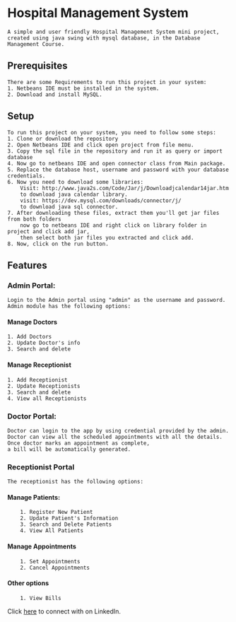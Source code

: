 
# Hospital Management System


    A simple and user friendly Hospital Management System mini project, created using java swing with mysql database, in the Database Management Course.


Prerequisites
------------

    There are some Requirements to run this project in your system:
    1. Netbeans IDE must be installed in the system.
    2. Download and install MySQL.

Setup
------------

    To run this project on your system, you need to follow some steps:
    1. Clone or download the repository
    2. Open Netbeans IDE and click open project from file menu.
    3. Copy the sql file in the repository and run it as query or import database
    4. Now go to netbeans IDE and open connector class from Main package.
    5. Replace the database host, username and password with your database credentials.
    6. Now you need to download some libraries: 
        Visit: http://www.java2s.com/Code/Jar/j/Downloadjcalendar14jar.htm
        to download java calendar library.
        visit: https://dev.mysql.com/downloads/connector/j/
        to download java sql connector.
    7. After downloading these files, extract them you'll get jar files from both folders
        now go to netbeans IDE and right click on library folder in project and click add jar,
        then select both jar files you extracted and click add.
    8. Now, click on the run button.
    

Features
--------

### Admin Portal: 
    Login to the Admin portal using "admin" as the username and password.
    Admin module has the following options:
    
#### Manage Doctors
    1. Add Doctors
    2. Update Doctor's info
    3. Search and delete
#### Manage Receptionist
    1. Add Receptionist
    2. Update Receptionists
    3. Search and delete
    4. View all Receptionists
### Doctor Portal:
    Doctor can login to the app by using credential provided by the admin.
    Doctor can view all the scheduled appointments with all the details. Once doctor marks an appointment as complete, 
    a bill will be automatically generated.
    
### Receptionist Portal
    The receptionist has the following options:
#### Manage Patients:
        1. Register New Patient
        2. Update Patient's Information
        3. Search and Delete Patients
        4. View All Patients
#### Manage Appointments
        1. Set Appointments
        2. Cancel Appointments
#### Other options        
        1. View Bills
        
Click [here](https://www.linkedin.com/in/muhammad-ali285/) to connect with on LinkedIn.


